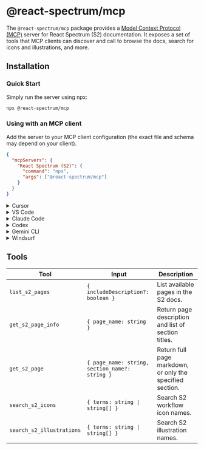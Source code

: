 # @react-spectrum/mcp

The `@react-spectrum/mcp` package provides a [Model Context Protocol (MCP)](https://modelcontextprotocol.io/docs/getting-started/intro) server for React Spectrum (S2) documentation. It exposes a set of tools that MCP clients can discover and call to browse the docs, search for icons and illustrations, and more.

## Installation

### Quick Start

Simply run the server using npx:

```bash
npx @react-spectrum/mcp
```

### Using with an MCP client

Add the server to your MCP client configuration (the exact file and schema may depend on your client).

```json
{
  "mcpServers": {
    "React Spectrum (S2)": {
      "command": "npx",
      "args": ["@react-spectrum/mcp"]
    }
  }
}
```

<details>
<summary>Cursor</summary>

#### Click the button to install:

[![Install MCP Server](https://cursor.com/deeplink/mcp-install-dark.svg)](cursor://anysphere.cursor-deeplink/mcp/install?name=React%20Spectrum%20(S2)&config=eyJjb21tYW5kIjoibnB4IiwiYXJncyI6WyJAcmVhY3Qtc3BlY3RydW0vbWNwIl19)

Or follow the MCP install [guide](https://docs.cursor.com/en/context/mcp#installing-mcp-servers) and use the standard config above.

</details>

<details>
<summary>VS Code</summary>

#### Click the button to install:

[<img src="https://img.shields.io/badge/VS_Code-VS_Code?style=flat-square&label=Install%20Server&color=0098FF" alt="Install in VS Code">](vscode:mcp/install?%7B%22name%22%3A%22React%20Spectrum%20(S2)%22%2C%22command%22%3A%22npx%22%2C%22args%22%3A%5B%22%40react-spectrum%2Fmcp%22%5D%7D)

#### Or install manually:

Follow the MCP install [guide](https://code.visualstudio.com/docs/copilot/chat/mcp-servers#_add-an-mcp-server) and use the standard config above. You can also add the server using the VS Code CLI:

```bash
code --add-mcp '{"name":"React Spectrum (S2)","command":"npx","args":["@react-spectrum/mcp"]}'
```

</details>

<details>
<summary>Claude Code</summary>

Use the Claude Code CLI to add the server:

```bash
claude mcp add react-spectrum-s2 npx @react-spectrum/mcp
```
For more information, see the [Claude Code MCP documentation](https://docs.claude.com/en/docs/claude-code/mcp).
</details>

<details>
<summary>Codex</summary>

Create or edit the configuration file `~/.codex/config.toml` and add:

```toml
[mcp_servers.react-spectrum-s2]
command = "npx"
args = ["@react-spectrum/mcp"]
```

For more information, see the [Codex MCP documentation](https://github.com/openai/codex/blob/main/docs/config.md#mcp_servers).

</details>

<details>
<summary>Gemini CLI</summary>

Use the Gemini CLI to add the server:

```bash
gemini mcp add react-spectrum-s2 npx @react-spectrum/mcp
```

For more information, see the [Gemini CLI MCP documentation](https://github.com/google-gemini/gemini-cli/blob/main/docs/tools/mcp-server.md#how-to-set-up-your-mcp-server).

</details>

<details>
<summary>Windsurf</summary>

Follow Windsurf MCP [documentation](https://docs.windsurf.com/windsurf/cascade/mcp) and use the standard config above.

</details>

## Tools

| Tool | Input | Description |
| --- | --- | --- |
| `list_s2_pages` | `{ includeDescription?: boolean }` | List available pages in the S2 docs. |
| `get_s2_page_info` | `{ page_name: string }` | Return page description and list of section titles. |
| `get_s2_page` | `{ page_name: string, section_name?: string }` | Return full page markdown, or only the specified section. |
| `search_s2_icons` | `{ terms: string \| string[] }` | Search S2 workflow icon names. |
| `search_s2_illustrations` | `{ terms: string \| string[] }` | Search S2 illustration names. |
